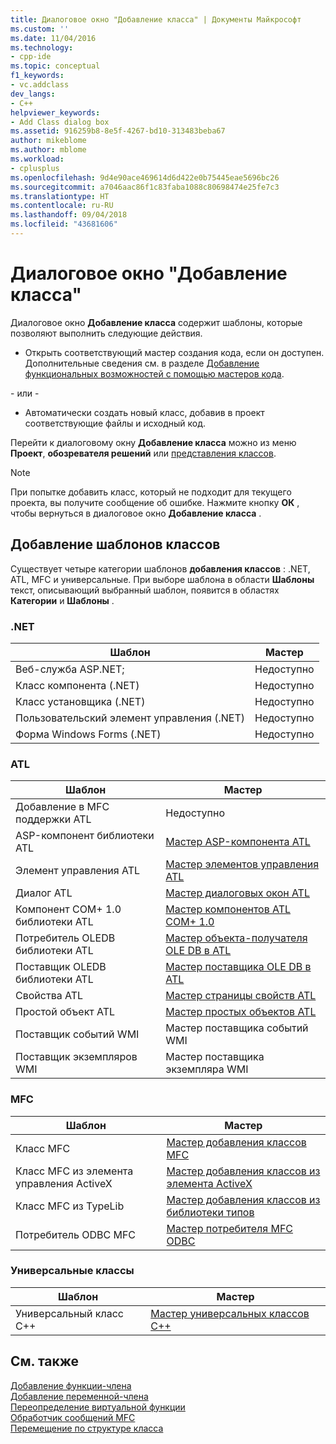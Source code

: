 ```yaml
---
title: Диалоговое окно "Добавление класса" | Документы Майкрософт
ms.custom: ''
ms.date: 11/04/2016
ms.technology:
- cpp-ide
ms.topic: conceptual
f1_keywords:
- vc.addclass
dev_langs:
- C++
helpviewer_keywords:
- Add Class dialog box
ms.assetid: 916259b8-8e5f-4267-bd10-313483beba67
author: mikeblome
ms.author: mblome
ms.workload:
- cplusplus
ms.openlocfilehash: 9d4e90ace469614d6d422e0b75445eae5696bc26
ms.sourcegitcommit: a7046aac86f1c83faba1088c80698474e25fe7c3
ms.translationtype: HT
ms.contentlocale: ru-RU
ms.lasthandoff: 09/04/2018
ms.locfileid: "43681606"
---
```

# <a name="add-class-dialog-box"></a>Диалоговое окно "Добавление класса"
Диалоговое окно **Добавление класса** содержит шаблоны, которые позволяют выполнить следующие действия.  
  
-   Открыть соответствующий мастер создания кода, если он доступен. Дополнительные сведения см. в разделе [Добавление функциональных возможностей с помощью мастеров кода](../ide/adding-functionality-with-code-wizards-cpp.md).  
  
 \- или -  
  
-   Автоматически создать новый класс, добавив в проект соответствующие файлы и исходный код.  
  
 Перейти к диалоговому окну **Добавление класса** можно из меню **Проект**, **обозревателя решений** или [представления классов](/visualstudio/ide/viewing-the-structure-of-code).  
  
> [!NOTE]
>  При попытке добавить класс, который не подходит для текущего проекта, вы получите сообщение об ошибке. Нажмите кнопку **ОК** , чтобы вернуться в диалоговое окно **Добавление класса** .  
  
## <a name="add-class-templates"></a>Добавление шаблонов классов  
 Существует четыре категории шаблонов **добавления классов** : .NET, ATL, MFC и универсальные. При выборе шаблона в области **Шаблоны** текст, описывающий выбранный шаблон, появится в областях **Категории** и **Шаблоны** .  
  
### <a name="net"></a>.NET  
  
|Шаблон|Мастер|  
|--------------|------------|  
|Веб-служба ASP.NET;|Недоступно|  
|Класс компонента (.NET)|Недоступно|  
|Класс установщика (.NET)|Недоступно|  
|Пользовательский элемент управления (.NET)|Недоступно|  
|Форма Windows Forms (.NET)|Недоступно|  
  
### <a name="atl"></a>ATL  
  
|Шаблон|Мастер|  
|--------------|------------|  
|Добавление в MFC поддержки ATL|Недоступно|  
|ASP-компонент библиотеки ATL|[Мастер ASP-компонента ATL](../atl/reference/atl-active-server-page-component-wizard.md)|  
|Элемент управления ATL|[Мастер элементов управления ATL](../atl/reference/atl-control-wizard.md)|  
|Диалог ATL|[Мастер диалоговых окон ATL](../atl/reference/atl-dialog-wizard.md)|  
|Компонент COM+ 1.0 библиотеки ATL|[Мастер компонентов ATL COM+ 1.0](../atl/reference/atl-com-plus-1-0-component-wizard.md)|  
|Потребитель OLEDB библиотеки ATL|[Мастер объекта-получателя OLE DB в ATL](../atl/reference/atl-ole-db-consumer-wizard.md)|  
|Поставщик OLEDB библиотеки ATL|[Мастер поставщика OLE DB в ATL](../atl/reference/atl-ole-db-provider-wizard.md)|  
|Свойства ATL|[Мастер страницы свойств ATL](../atl/reference/atl-property-page-wizard.md)|  
|Простой объект ATL|[Мастер простых объектов ATL](../atl/reference/atl-simple-object-wizard.md)|  
|Поставщик событий WMI|Мастер поставщика событий WMI|  
|Поставщик экземпляров WMI|Мастер поставщика экземпляра WMI|  
  
### <a name="mfc"></a>MFC  
  
|Шаблон|Мастер|  
|--------------|------------|  
|Класс MFC|[Мастер добавления классов MFC](../mfc/reference/mfc-add-class-wizard.md)|  
|Класс MFC из элемента управления ActiveX|[Мастер добавления классов из элемента ActiveX](../ide/add-class-from-activex-control-wizard.md)|  
|Класс MFC из TypeLib|[Мастер добавления классов из библиотеки типов](../mfc/reference/add-class-from-typelib-wizard.md)|  
|Потребитель ODBC MFC|[Мастер потребителя MFC ODBC](../mfc/reference/mfc-odbc-consumer-wizard.md)|  
  
### <a name="generic-classes"></a>Универсальные классы  
  
|Шаблон|Мастер|  
|--------------|------------|  
|Универсальный класс C++|[Мастер универсальных классов C++](../ide/generic-cpp-class-wizard.md)|  
  
## <a name="see-also"></a>См. также  
 [Добавление функции-члена](../ide/adding-a-member-function-visual-cpp.md)   
 [Добавление переменной-члена](../ide/adding-a-member-variable-visual-cpp.md)   
 [Переопределение виртуальной функции](../ide/overriding-a-virtual-function-visual-cpp.md)   
 [Обработчик сообщений MFC](../mfc/reference/adding-an-mfc-message-handler.md)   
 [Перемещение по структуре класса](../ide/navigating-the-class-structure-visual-cpp.md)